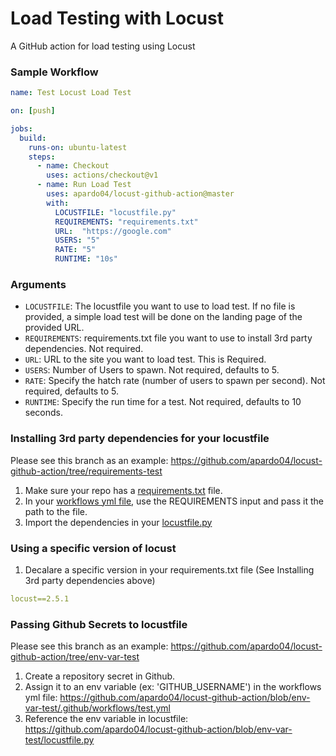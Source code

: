# Load Testing with Locust
A GitHub action for load testing using Locust

### Sample Workflow
```yml
name: Test Locust Load Test

on: [push]

jobs:
  build:
    runs-on: ubuntu-latest
    steps:
      - name: Checkout
        uses: actions/checkout@v1
      - name: Run Load Test
        uses: apardo04/locust-github-action@master
        with:
          LOCUSTFILE: "locustfile.py"
          REQUIREMENTS: "requirements.txt"
          URL:  "https://google.com"
          USERS: "5"
          RATE: "5"
          RUNTIME: "10s"
```

### Arguments
 - `LOCUSTFILE`: The locustfile you want to use to load test. If no file is provided, a simple load test will be done on the landing page of the provided URL.
 - `REQUIREMENTS`: requirements.txt file you want to use to install 3rd party dependencies. Not required. 
 - `URL`: URL to the site you want to load test. This is Required.
 - `USERS`: Number of Users to spawn. Not required, defaults to 5.
 - `RATE`: Specify the hatch rate (number of users to spawn per second). Not required, defaults to 5.
 - `RUNTIME`: Specify the run time for a test. Not required, defaults to 10 seconds.
 
### Installing 3rd party dependencies for your locustfile
Please see this branch as an example: https://github.com/apardo04/locust-github-action/tree/requirements-test
  1. Make sure your repo has a [requirements.txt](https://github.com/apardo04/locust-github-action/blob/requirements-test/test/requirements.txt) file.
  2. In your [workflows yml file](https://github.com/apardo04/locust-github-action/blob/requirements-test/.github/workflows/test.yml), use the REQUIREMENTS input and pass it the path to the file.
  3. Import the dependencies in your [locustfile.py](https://github.com/apardo04/locust-github-action/blob/requirements-test/locustfile.py)

### Using a specific version of locust
  1. Decalare a specific version in your requirements.txt file (See Installing 3rd party dependencies above)
  ```yml
  locust==2.5.1
  ```
### Passing Github Secrets to locustfile
Please see this branch as an example: https://github.com/apardo04/locust-github-action/tree/env-var-test
  1. Create a repository secret in Github.
  2. Assign it to an env variable (ex: 'GITHUB_USERNAME') in the workflows yml file: https://github.com/apardo04/locust-github-action/blob/env-var-test/.github/workflows/test.yml
  3. Reference the env variable in locustfile: https://github.com/apardo04/locust-github-action/blob/env-var-test/locustfile.py

